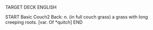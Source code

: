 TARGET DECK
ENGLISH

START
Basic
Couch2
Back: n. (in full couch grass) a grass with long creeping roots. [var. Of *quitch]
END
